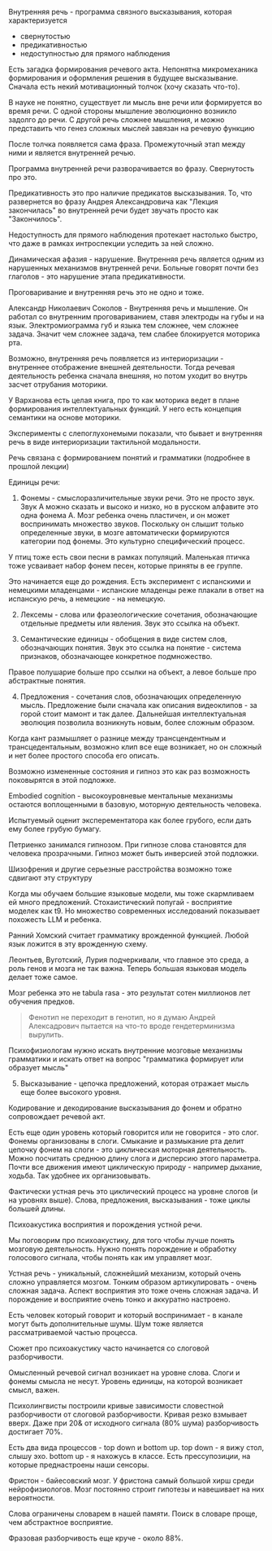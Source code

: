 Внутренняя речь - программа связного высказывания, которая характеризуется
- свернутостью
- предикативностью
- недоступностью для прямого наблюдения

Есть загадка формирования речевого акта. Непонятна микромеханика формирования и оформления решения в будущее высказывание. Сначала есть некий мотивационный толчок (хочу сказать что-то). 

В науке не понятно, существует ли мысль вне речи или формируется во время речи. С одной стороны мышление эволюционно возникло задолго до речи. С другой речь сложнее мышления, и можно представить что генез сложных мыслей завязан на речевую функцию

После толчка появляется сама фраза. Промежуточный этап между ними и является внутренней речью.

Программа внутренней речи разворачивается во фразу. Свернутость про это. 

Предикативность это про наличие предикатов высказывания. То, что развернется во фразу Андрея Александровича как "Лекция закончилась" во внутренней речи будет звучать просто как "Закончилось".

Недоступность для прямого наблюдения протекает настолько быстро, что даже в рамках интроспекции уследить за ней сложно.

Динамическая афазия - нарушение. Внутренняя речь является одним из нарушенных механизмов внутренней речи. Больные говорят почти без глаголов - это нарушение этапа предикативности.

Проговаривание и внутренняя речь это не одно и тоже.

Александр Николаевич Соколов - Внутренняя речь и мышление. Он работал со внутренним проговариванием, ставя электроды на губы и на язык. Электромиограмма губ и языка тем сложнее, чем сложнее задача. Значит чем сложнее задача, тем слабее блокируется моторика рта.

Возможно, внутренняя речь появляется из интериоризации - внутреннее отображение внешней деятельности. Тогда речевая деятельность ребенка сначала внешняя, но потом уходит во внутрь засчет отрубания моторики.

У Варханова есть целая книга, про то как моторика ведет в плане формирования интеллектуальных функций. У него есть концепция семантики на основе моторики.

Эксперименты с слепоглухонемыми показали, что бывает и внутренняя речь в виде интериоризации тактильной модальности.

Речь связана с формированием понятий и грамматики (подробнее в прошлой лекции)

Единицы речи:
1) Фонемы - смыслоразличительные звуки речи. Это не просто звук. Звук А можно сказать и высоко и низко, но в русском алфавите это одна фонема А. Мозг ребенка очень пластичен, и он может воспринимать множество звуков. Поскольку он слышит только определенные звуки, в мозге автоматически формируются категории под фонемы. Это культурно специфический процесс.

У птиц тоже есть свои песни в рамках популяций. Маленькая птичка тоже усваивает набор фонем песен, которые приняты в ее группе.

Это начинается еще до рождения. Есть эксперимент с испанскими и немецкими младенцами - испанские младенцы реже плакали в ответ на испанскую речь, а немецкие - на немецкую.

2) Лексемы - слова или фразеологические сочетания, обозначающие отдельные предметы или явления. Звук это ссылка на объект.

3) Семантические единицы - обобщения в виде систем слов, обозначающих понятия. Звук это ссылка на понятие - система признаков, обозначающее конкретное подмножество.

Правое полушарие больше про ссылки на объект, а левое больше про абстрактные понятия.

4) Предложения - сочетания слов, обозначающих определенную мысль. Предложение были сначала как описания видеоклипов - за горой стоит мамонт и так далее. Дальнейшая интеллектуальная эволюция позволила возникнуть новым, более сложным образом.

Когда кант размышляет о разнице между трансцендентным и трансцедентальным, возможно клип все еще возникает, но он сложный и нет более простого способа его описать.

Возможно измененные состояния и гипноз это как раз возможность поковырятся в этой подложке.

Embodied cognition - высокоуровневые ментальные механизмы остаются воплощенными в базовую, моторную деятельность человека.

Испытуемый оценит эксперементатора как более грубого, если дать ему более грубую бумагу.

Петриенко занимался гипнозом. При гипнозе слова становятся для человека прозрачными. Гипноз может быть инверсией этой подложки.

Шизофрения и другие серьезные расстройства возможно тоже сдвигают эту структуру

Когда мы обучаем большие языковые модели, мы тоже скармливаем ей много предложений. Стохаистический попугай - восприятие моделек как t9. Но множество современных исследований показывает похожесть LLM и ребенка.

Ранний Хомский считает грамматику врожденной функцией. Любой язык ложится в эту врожденную схему.

Леонтьев, Вуготский, Лурия подчеркивали, что главное это среда, а роль генов и мозга не так важна. Теперь большая языковая модель делает тоже самое.

Мозг ребенка это не tabula rasa - это результат сотен миллионов лет обучения предков.
> Фенотип не переходит в генотип, но я думаю Андрей Алексадрович пытается на что-то вроде гендетерминизма вырулить.

Психофизиологам нужно искать внутренние мозговые механизмы грамматики и искать ответ на вопрос "грамматика формирует или образует мысль"

5) Высказывание - цепочка предложений, которая отражает мысль еще более высокого уровня.

Кодирование и декодирование высказывания до фонем и обратно сопровождает речевой акт.

Есть еще один уровень который говорится или не говорится - это слог. Фонемы организованы в слоги. Смыкание и размыкание рта делит цепочку фонем на слоги - это циклическая моторная деятельность. Можно посчитать среднюю длину слога и дисперсию этого параметра. Почти все движения имеют циклическую природу - например дыхание, ходьба. Так удобнее их организовывать.

Фактически устная речь это циклический процесс на уровне слогов (и на уровнях выше). Слова, предложения, высказывания - тоже циклы большей длины.

Психоакустика восприятия и порождения устной речи.

Мы поговорим про психоакустику, для того чтобы лучше понять мозговую деятельность. Нужно понять порождение и обработку голосового сигнала, чтобы понять как им управляет мозг.

Устная речь - уникальный, сложнейший механизм, который очень сложно управляется мозгом. Тонким образом артикулировать - очень сложная задача. Аспект восприятия это тоже очень сложная задача. И порождение и восприятие очень тонко и аккуратно настроено.

Есть человек который говорит и который воспринимает - в канале могут быть дополнительные шумы. Шум тоже является рассматриваемой частью процесса.

Сюжет про психоакустику часто начинается со слоговой разборчивости.

Омысленный речевой сигнал возникает на уровне слова. Слоги и фонемы смысла не несут. Уровень единицы, на которой возникает смысл, важен.

Психолингвисты построили кривые зависимости словестной разборчивости от слоговой разборчивости. Кривая резко взмывает вверх. Даже при 20& от исходного сигнала (80% шума) разборчивость достигает 70%.

Есть два вида процессов - top down и bottom up. top down - я вижу стол, слышу эхо. bottom up - я нахожусь в классе. Есть прессупозиции, на которые преднастроены наши сенсоры.

Фристон - байесовский мозг. У фристона самый большой хирш среди нейрофизиологов. Мозг постоянно строит гипотезы и навешивает на них вероятности.

Слова ограничены словарем в нашей памяти. Поиск в словаре проще, чем абстрактное восприятие.

Фразовая разборчивость еще круче - около 88%.



